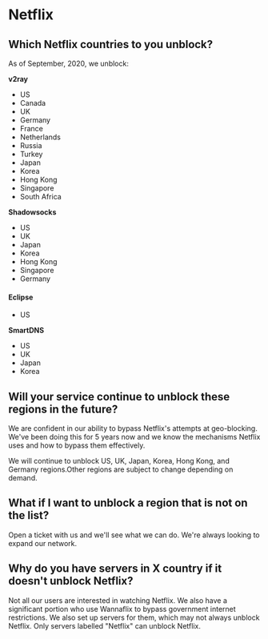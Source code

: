 # Netflix

## Which Netflix countries to you unblock?

As of September, 2020, we unblock:

**v2ray**

* US
* Canada
* UK
* Germany
* France
* Netherlands
* Russia
* Turkey
* Japan
* Korea
* Hong Kong
* Singapore
* South Africa

**Shadowsocks**

* US
* UK
* Japan
* Korea
* Hong Kong
* Singapore
* Germany

#### Eclipse

* US

**SmartDNS**

* US
* UK
* Japan
* Korea

## Will your service continue to unblock these regions in the future?

We are confident in our ability to bypass Netflix's attempts at geo-blocking. We've been doing this for 5 years now and we know the mechanisms Netflix uses and how to bypass them effectively. 

We will continue to unblock US, UK, Japan, Korea, Hong Kong, and Germany regions.Other regions are subject to change depending on demand. 

## What if I want to unblock a region that is not on the list?

Open a ticket with us and we'll see what we can do. We're always looking to expand our network.

## Why do you have servers in X country if it doesn't unblock Netflix?

Not all our users are interested in watching Netflix. We also have a significant portion who use Wannaflix to bypass government internet restrictions. We also set up servers for them, which may not always unblock Netflix. Only servers labelled "Netflix" can unblock Netflix. 



